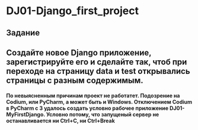 # DJ01-Django_first_project

## Задание
## Создайте новое Django приложение, зарегистрируйте его и сделайте так, чтоб при переходе на страницу data и test открывались страницы с разным содержимым.

#### По невыясненным причинам проект не работатет. Подозрение на Codium, или PyCharm, а может быть и Windows. Отключением Codium в PyCharm c 3 удалось создать условно рабочее приложение DJ01-MyFirstDjango. Условно потому, что запущеный сервер не останавливается ни Ctrl+C, ни Ctrl+Break
 

